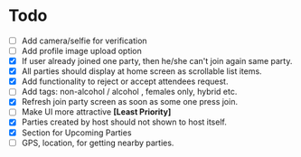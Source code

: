 # Todo
- [ ] Add camera/selfie for verification
- [ ] Add profile image upload option
- [X] If user already joined one party, then he/she can't join again same party.
- [X] All parties should display at home screen as scrollable list items.
- [X] Add functionality to reject or accept attendees request.
- [ ] Add tags: non-alcohol / alcohol , females only, hybrid etc.
- [X] Refresh join party screen as soon as some one press join.
- [ ] Make UI more attractive **[Least Priority]**
- [X] Parties created by host should not shown to host itself.
- [X] Section for Upcoming Parties
- [ ] GPS, location, for getting nearby parties.